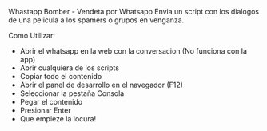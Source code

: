 Whastapp Bomber - Vendeta por Whatsapp
Envia un script con los dialogos de una pelicula a los spamers o grupos en venganza.

Como Utilizar:
- Abrir el whatsapp en la web con la conversacion (No funciona con la app)
- Abrir cualquiera de los scripts
- Copiar todo el contenido
- Abrir el panel de desarrollo en el navegador (F12)
- Seleccionar la pestaña Consola
- Pegar el contenido
- Presionar Enter
- Que empieze la locura!

